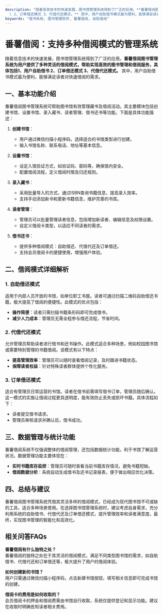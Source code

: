 ```yaml
---
description: "随着信息技术的快速发展，图书馆管理系统得到了广泛的应用。**番薯借阅图书管理系统为用户提供了多种灵活的借阅模式，帮助实现高效的图书管理和借阅服务，具体包括1、用户自助借书\
  \ 2、订单借还模式 3、代借代还模式。** 其中，用户自助借书模式最为便利，能够满足读者对快速借阅的需求。"
keywords: "借书系统, 图书管理软件, 番薯借阅, 自助借阅"
---
```

# 番薯借阅：支持多种借阅模式的管理系统

随着信息技术的快速发展，图书馆管理系统得到了广泛的应用。**番薯借阅图书管理系统为用户提供了多种灵活的借阅模式，帮助实现高效的图书管理和借阅服务，具体包括1、用户自助借书 2、订单借还模式 3、代借代还模式。** 其中，用户自助借书模式最为便利，能够满足读者对快速借阅的需求。

## 一、基本功能介绍

番薯借阅图书管理系统可帮助图书馆有效管理藏书及借阅活动。其主要模块包括创建书馆、设置书馆、录入藏书、读者管理、借书还书等功能。下面是具体功能描述：

1. **创建书馆**：
   - 用户通过微信扫描小程序码，选择适合的书馆类型进行创建。
   - 输入书馆名称、联系电话、地址等基本信息。

2. **设置书馆**：
   - 设定入馆验证方式，如验证码、密码等，确保馆内安全。
   - 配置借阅流程，定义借阅时限及归还规则。

3. **录入藏书**：
   - 采用批量导入的方式，通过ISBN查询书籍信息，提高录入效率。
   - 支持手动添加新书和更新书籍信息，维护完善的书库。

4. **读者管理**：
   - 管理员可以批量管理读者信息，包括增加新读者、编辑信息及权限设置。
   - 自定义借阅卡类型，以适应不同读者的需求。

5. **借书还书**：
   - 提供多种借阅模式：自助借还、代借代还及订单借还。
   - 支持会员借阅卡的便捷使用，增强用户体验。

## 二、借阅模式详细解析

### 1. 自助借还模式

适用于内部人员开放的书馆，如单位职工书屋。读者可通过扫描二维码自助借还书籍，极大提高了借阅的便捷性。此模式的优点包括：

- **操作简便**：读者只需扫描书籍条形码即可完成借书。
- **减少人力成本**：管理员无需全程参与借还流程，节省时间。

### 2. 代借代还模式

允许管理员帮助读者进行借书和还书操作。此模式适合多种场景，例如校园图书馆或需要特别管理的书籍借阅。该模式有以下特点：

- **提高管理效率**：管理员可以随时查看借阅记录，及时跟进书籍状态。
- **保障读者权益**：针对特殊读者群体提供个性化服务。

### 3. 订单借还模式

适合有管理员日常运营的书馆。读者在借书前需填写借书订单，管理员随后确认。这一模式的实施让借阅过程更具透明度，能有效防止丢失或损坏书籍。具体流程如下：

- 读者提交借书请求。
- 管理员审核请求并确认后，借书成功。

## 三、数据管理与统计功能

番薯借阅系统不仅强调整体的借阅管理，还包括数据统计功能，利于书馆了解运营状况。数据管理功能主要体现在：

- **实时书籍库存监控**：管理员可随时查看当前书籍库存情况，避免书籍短缺。
- **借阅数据分析**：系统自动生成借书及还书记录报表，便于做出相应优化决策。

## 四、总结与建议

番薯借阅图书管理系统凭借其灵活多样的借阅模式，已经成为现代图书馆不可或缺的工具，适合多种场景使用。在选择图书馆管理系统时，建议考虑自身需求，充分利用系统的自助借书、代借代还及订单借还模式，提升管理效率和读者满意度。最终，实现图书管理的智能化和高效化。

## 相关问答FAQs

**番薯借阅有什么独特之处？**  
番薯借阅的独特之处在于其灵活的借阅模式，满足不同类型图书馆的需求，如自助借书、代借代还和订单借还等，极大提升了用户的借阅体验。

**如何创建新的书馆？**  
用户只需通过微信扫描小程序码，点击新建书馆按钮，填写相关信息即可完成书馆的创建。

**借阅卡的费用是如何收取的？**  
会员借阅卡的押金和借阅费需由书馆自行收取，系统仅提供登记和显示功能。建议在收取时明确告知读者相关费用。
